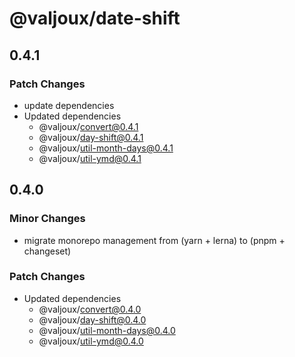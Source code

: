 # @valjoux/date-shift

## 0.4.1

### Patch Changes

- update dependencies
- Updated dependencies
  - @valjoux/convert@0.4.1
  - @valjoux/day-shift@0.4.1
  - @valjoux/util-month-days@0.4.1
  - @valjoux/util-ymd@0.4.1

## 0.4.0

### Minor Changes

- migrate monorepo management from (yarn + lerna) to (pnpm + changeset)

### Patch Changes

- Updated dependencies
  - @valjoux/convert@0.4.0
  - @valjoux/day-shift@0.4.0
  - @valjoux/util-month-days@0.4.0
  - @valjoux/util-ymd@0.4.0
